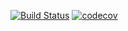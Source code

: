 [![Build Status](https://travis-ci.org/Rocket47/job4j.svg?branch=master)](https://travis-ci.org/Rocket47/job4j_design)
[![codecov](https://codecov.io/gh/Rocket47/job4j/branch/master/graph/badge.svg)](https://codecov.io/gh/Rocket47/job4j_design)


























